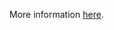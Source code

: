 More information [here](https://docs.paloaltonetworks.com/content/techdocs/en_US/prisma/prisma-cloud/prisma-cloud-code-security-policy-reference/aws-policies/aws-networking-policies/ensure-that-amazon-emr-clusters-security-groups-are-not-open-to-the-world.html).
